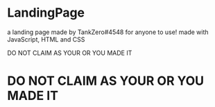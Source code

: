 # LandingPage
a landing page made by TankZero#4548 for anyone to use! made with JavaScript, HTML and CSS

DO NOT CLAIM AS YOUR OR YOU MADE IT
# DO NOT CLAIM AS YOUR OR YOU MADE IT
